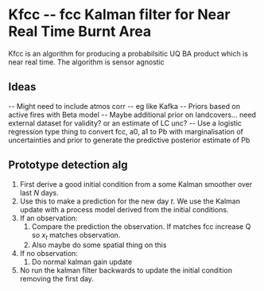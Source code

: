 # Kfcc -- fcc Kalman filter for Near Real Time Burnt Area

Kfcc is an algorithm for producing a probabilsitic UQ BA product which is near real time. The algorithm is sensor agnostic


## Ideas
-- Might need to include atmos corr -- eg like Kafka
-- Priors based on active fires with Beta model
-- Maybe additional prior on landcovers... need external dataset for validity? or an estimate of LC unc?
-- Use a logistic regression type thing to convert fcc, a0, a1 to Pb with marginalisation of uncertainties and prior to generate the
predictive posterior estimate of Pb



## Prototype detection alg

1. First derive a good initial condition from a some Kalman smoother over last $N$ days.
2. Use this to make a prediction for the new day $t$. We use the Kalman update with a process model derived from the initial conditions.
3. If an observation:
    1.  Compare the prediction the observation. If matches fcc increase Q so $x_t$ matches observation.
    2.  Also maybe do some spatial thing on this
4. If no observation:
    1. Do normal kalman gain update
5. No run the kalman filter backwards to update the initial condition removing the first day.